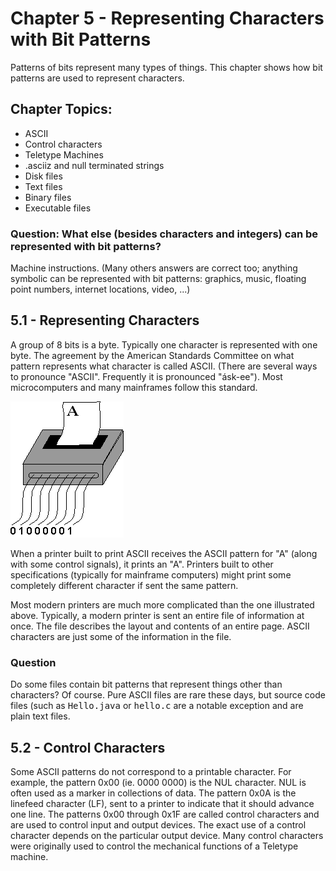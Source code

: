 # Chapter 5 - Representing Characters with Bit Patterns

Patterns of bits represent many types of things. This chapter shows how bit patterns are used to represent characters.

## Chapter Topics:
* ASCII
* Control characters
* Teletype Machines
* .asciiz and null terminated strings
* Disk files
* Text files
* Binary files
* Executable files

### Question: What else (besides characters and integers) can be represented with bit patterns?
Machine instructions. (Many others answers are correct too; anything symbolic can be represented with bit patterns: graphics, music, floating point numbers, internet locations, video, ...)


## 5.1 - Representing Characters

A group of 8 bits is a byte. Typically one character is represented with one byte. The agreement by the American Standards Committee on what pattern represents what character is called ASCII. (There are several ways to pronounce "ASCII". Frequently it is pronounced "ásk-ee"). Most microcomputers and many mainframes follow this standard.

![printer](./images/ch05-printer.gif)

When a printer built to print ASCII receives the ASCII pattern for "A" (along with some control signals), it prints an "A". Printers built to other specifications (typically for mainframe computers) might print some completely different character if sent the same pattern.

Most modern printers are much more complicated than the one illustrated above. Typically, a modern printer is sent an entire file of information at once. The file describes the layout and contents of an entire page. ASCII characters are just some of the information in the file.

### Question
Do some files contain bit patterns that represent things other than characters?
Of course.  Pure ASCII files are rare these days, but source code files (such as <tt>Hello.java</tt> or <tt>hello.c</tt> are a notable exception and are plain text files.


## 5.2 - Control Characters
Some ASCII patterns do not correspond to a printable character. For example, the pattern 0x00 (ie. 0000 0000) is the NUL character. NUL is often used as a marker in collections of data. The pattern 0x0A is the linefeed character (LF), sent to a printer to indicate that it should advance one line. The patterns 0x00 through 0x1F are called control characters and are used to control input and output devices. The exact use of a control character depends on the particular output device. Many control characters were originally used to control the mechanical functions of a Teletype machine.


